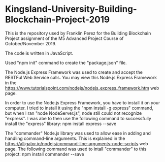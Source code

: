 # Kingsland-University-Building-Blockchain-Project-2019
This is the repository used by Franklin Perez for the Building Blockchain Project assignment of the M5 Advanced Project Course of October/November 2019.

The code is written in JavaScript.

Used "npm init" command to create the "package.json" file.

The Node.js Express Framework was used to create and accept the RESTFul Web Service calls. You may view this Node.js Express Framework in the https://www.tutorialspoint.com/nodejs/nodejs_express_framework.htm web page.

In order to use the Node.js Express Framework, you have to install it on your computer. I tried to install it using the "npm install -g express" command, but when I ran "node NodeServer.js", node still could not recognize "express". I was abe to then use the following command to successfully install the "express" library:
npm install express --save

The "commander" Node.js library was used to allow ease in adding and handling command-line arguments. This is explained in the https://alligator.io/nodejs/command-line-arguments-node-scripts web page. The following command was used to intall "commander" to this project:
npm install commander --save

